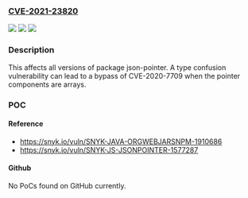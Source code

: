 ### [CVE-2021-23820](https://cve.mitre.org/cgi-bin/cvename.cgi?name=CVE-2021-23820)
![](https://img.shields.io/static/v1?label=Product&message=json-pointer&color=blue)
![](https://img.shields.io/static/v1?label=Version&message=%3E%3D%200%20&color=brighgreen)
![](https://img.shields.io/static/v1?label=Vulnerability&message=Prototype%20Pollution&color=brighgreen)

### Description

This affects all versions of package json-pointer. A type confusion vulnerability can lead to a bypass of CVE-2020-7709 when the pointer components are arrays.

### POC

#### Reference
- https://snyk.io/vuln/SNYK-JAVA-ORGWEBJARSNPM-1910686
- https://snyk.io/vuln/SNYK-JS-JSONPOINTER-1577287

#### Github
No PoCs found on GitHub currently.

